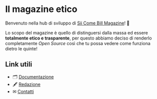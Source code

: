 # Il magazine etico

Benvenuto nella hub di sviluppo di [Sii Come Bill Magazine](https://www.siicomebillmagazine.it)! 👋

Lo scopo del magazine è quello di distinguersi dalla massa ed essere **totalmente etico e trasparente**, per questo abbiamo deciso di renderlo completamente _Open Source_ così che tu possa vedere come funziona dietro le quinte!

## Link utili
- 🗂 [Documentazione](https://siicomebill.github.io/docs)
- 🖋 [Redazione](https://www.siicomebillmagazine.it/~/redazione)
- ✉ [Contatti](https://www.siicomebillmagazine.it/~/contatti)
